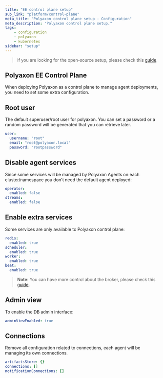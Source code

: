 ```yaml
---
title: "EE control plane setup"
sub_link: "platform/control-plane"
meta_title: "Polyaxon control plane setup - Configuration"
meta_description: "Polyaxon control plane setup."
tags:
    - configuration
    - polyaxon
    - kubernetes
sidebar: "setup"
---
```


> If you are looking for the open-source setup, please check this [guide](/docs/setup/platform/open-source/).

## Polyaxon EE Control Plane

When deploying Polyaxon as a control plane to manage agent deployments, you need to set some extra configuration.

## Root user

The default superuser/root user for polyaxon.
You can set a password or a random password will be generated that you can retrieve later.

```yaml
user:
  username: "root"
  email: "root@polyaxon.local"
  password: "rootpassword"
```

## Disable agent services

Since some services will be managed by Polyaxon Agents on each cluster/namespace you don't need the default agent deployed:

```yaml
operator:
  enabled: false
streams:
  enabled: false
```

## Enable extra services

Some services are only available to Polyaxon control plane:

```yaml
redis:
  enabled: true
scheduler:
  enabled: true
worker:
  enabled: true
beat:
  enabled: true
```

> **Note**: You can have more control about the broker, please check this [guide](/docs/setup/platform/broker/).


## Admin view

To enable the DB admin interface:

```yaml
adminViewEnabled: true
```

## Connections

Remove all configuration related to connections, each agent will be managing its own connections.

```yaml
artifactsStore: {}
connections: []
notificationConnections: []
```
